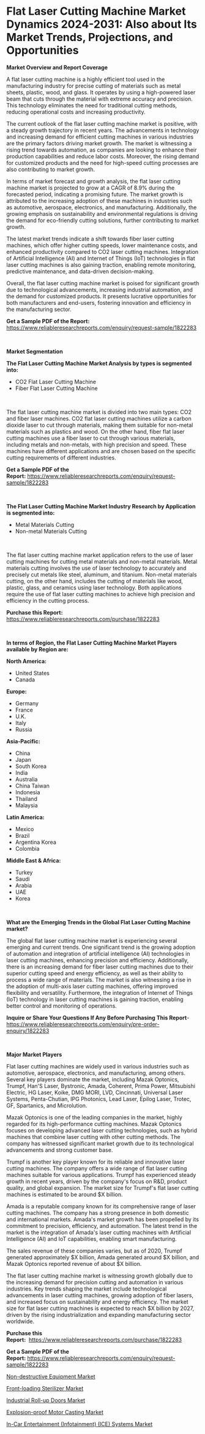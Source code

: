 <p><h1>Flat Laser Cutting Machine Market Dynamics 2024-2031: Also about Its Market Trends, Projections, and Opportunities</h1></p><p><strong>Market Overview and Report Coverage</strong></p>
<p><p>A flat laser cutting machine is a highly efficient tool used in the manufacturing industry for precise cutting of materials such as metal sheets, plastic, wood, and glass. It operates by using a high-powered laser beam that cuts through the material with extreme accuracy and precision. This technology eliminates the need for traditional cutting methods, reducing operational costs and increasing productivity.</p><p>The current outlook of the flat laser cutting machine market is positive, with a steady growth trajectory in recent years. The advancements in technology and increasing demand for efficient cutting machines in various industries are the primary factors driving market growth. The market is witnessing a rising trend towards automation, as companies are looking to enhance their production capabilities and reduce labor costs. Moreover, the rising demand for customized products and the need for high-speed cutting processes are also contributing to market growth.</p><p>In terms of market forecast and growth analysis, the flat laser cutting machine market is projected to grow at a CAGR of 8.9% during the forecasted period, indicating a promising future. The market growth is attributed to the increasing adoption of these machines in industries such as automotive, aerospace, electronics, and manufacturing. Additionally, the growing emphasis on sustainability and environmental regulations is driving the demand for eco-friendly cutting solutions, further contributing to market growth.</p><p>The latest market trends indicate a shift towards fiber laser cutting machines, which offer higher cutting speeds, lower maintenance costs, and enhanced productivity compared to CO2 laser cutting machines. Integration of Artificial Intelligence (AI) and Internet of Things (IoT) technologies in flat laser cutting machines is also gaining traction, enabling remote monitoring, predictive maintenance, and data-driven decision-making.</p><p>Overall, the flat laser cutting machine market is poised for significant growth due to technological advancements, increasing industrial automation, and the demand for customized products. It presents lucrative opportunities for both manufacturers and end-users, fostering innovation and efficiency in the manufacturing sector.</p></p>
<p><strong>Get a Sample PDF of the Report:</strong> <a href="https://www.reliableresearchreports.com/enquiry/request-sample/1822283">https://www.reliableresearchreports.com/enquiry/request-sample/1822283</a></p>
<p>&nbsp;</p>
<p><strong>Market Segmentation</strong></p>
<p><strong>The Flat Laser Cutting Machine Market Analysis by types is segmented into:</strong></p>
<p><ul><li>CO2 Flat Laser Cutting Machine</li><li>Fiber Flat Laser Cutting Machine</li></ul></p>
<p>&nbsp;</p>
<p><p>The flat laser cutting machine market is divided into two main types: CO2 and fiber laser machines. CO2 flat laser cutting machines utilize a carbon dioxide laser to cut through materials, making them suitable for non-metal materials such as plastics and wood. On the other hand, fiber flat laser cutting machines use a fiber laser to cut through various materials, including metals and non-metals, with high precision and speed. These machines have different applications and are chosen based on the specific cutting requirements of different industries.</p></p>
<p><strong>Get a Sample PDF of the Report:</strong>&nbsp;<a href="https://www.reliableresearchreports.com/enquiry/request-sample/1822283">https://www.reliableresearchreports.com/enquiry/request-sample/1822283</a></p>
<p>&nbsp;</p>
<p><strong>The Flat Laser Cutting Machine Market Industry Research by Application is segmented into:</strong></p>
<p><ul><li>Metal Materials Cutting</li><li>Non-metal Materials Cutting</li></ul></p>
<p>&nbsp;</p>
<p><p>The flat laser cutting machine market application refers to the use of laser cutting machines for cutting metal materials and non-metal materials. Metal materials cutting involves the use of laser technology to accurately and precisely cut metals like steel, aluminum, and titanium. Non-metal materials cutting, on the other hand, includes the cutting of materials like wood, plastic, glass, and ceramics using laser technology. Both applications require the use of flat laser cutting machines to achieve high precision and efficiency in the cutting process.</p></p>
<p><strong>Purchase this Report:</strong>&nbsp; <a href="https://www.reliableresearchreports.com/purchase/1822283">https://www.reliableresearchreports.com/purchase/1822283</a></p>
<p>&nbsp;</p>
<p><strong>In terms of Region, the Flat Laser Cutting Machine Market Players available by Region are:</strong></p>
<p>
    <p> <strong> North America: </strong>
        <ul>
            <li>United States</li>
            <li>Canada</li>
        </ul>
        </p> 
    <p> <strong> Europe: </strong>
        <ul>
            <li>Germany</li>
            <li>France</li>
            <li>U.K.</li>
            <li>Italy</li>
            <li>Russia</li>
        </ul>
        </p> 
    <p> <strong> Asia-Pacific: </strong>
        <ul>
            <li>China</li>
            <li>Japan</li>
            <li>South Korea</li>
            <li>India</li>
            <li>Australia</li>
            <li>China Taiwan</li>
            <li>Indonesia</li>
            <li>Thailand</li>
            <li>Malaysia</li>
        </ul>
        </p> 
    <p> <strong> Latin America: </strong>
        <ul>
            <li>Mexico</li>
            <li>Brazil</li>
            <li>Argentina Korea</li>
            <li>Colombia</li>
        </ul>
        </p> 
    <p> <strong> Middle East & Africa: </strong>
        <ul>
            <li>Turkey</li>
            <li>Saudi</li>
            <li>Arabia</li>
            <li>UAE</li>
            <li>Korea</li>
        </ul>
    </p>
    </p>
<p>&nbsp;</p>
<p><strong>What are the Emerging Trends in the Global Flat Laser Cutting Machine market?</strong></p>
<p><p>The global flat laser cutting machine market is experiencing several emerging and current trends. One significant trend is the growing adoption of automation and integration of artificial intelligence (AI) technologies in laser cutting machines, enhancing precision and efficiency. Additionally, there is an increasing demand for fiber laser cutting machines due to their superior cutting speed and energy efficiency, as well as their ability to process a wide range of materials. The market is also witnessing a rise in the adoption of multi-axis laser cutting machines, offering improved flexibility and versatility. Furthermore, the integration of Internet of Things (IoT) technology in laser cutting machines is gaining traction, enabling better control and monitoring of operations.</p></p>
<p><strong>Inquire or Share Your Questions If Any Before Purchasing This Report</strong>- <a href="https://www.reliableresearchreports.com/enquiry/pre-order-enquiry/1822283">https://www.reliableresearchreports.com/enquiry/pre-order-enquiry/1822283</a></p>
<p>&nbsp;</p>
<p><strong>Major Market Players</strong></p>
<p><p>Flat laser cutting machines are widely used in various industries such as automotive, aerospace, electronics, and manufacturing, among others. Several key players dominate the market, including Mazak Optonics, Trumpf, Han'S Laser, Bystronic, Amada, Coherent, Prima Power, Mitsubishi Electric, HG Laser, Koike, DMG MORI, LVD, Cincinnati, Universal Laser Systems, Penta-Chutian, IPG Photonics, Lead Laser, Epilog Laser, Trotec, GF, Spartanics, and Microlution.</p><p>Mazak Optonics is one of the leading companies in the market, highly regarded for its high-performance cutting machines. Mazak Optonics focuses on developing advanced laser cutting technologies, such as hybrid machines that combine laser cutting with other cutting methods. The company has witnessed significant market growth due to its technological advancements and strong customer base. </p><p>Trumpf is another key player known for its reliable and innovative laser cutting machines. The company offers a wide range of flat laser cutting machines suitable for various applications. Trumpf has experienced steady growth in recent years, driven by the company's focus on R&D, product quality, and global expansion. The market size for Trumpf's flat laser cutting machines is estimated to be around $X billion.</p><p>Amada is a reputable company known for its comprehensive range of laser cutting machines. The company has a strong presence in both domestic and international markets. Amada's market growth has been propelled by its commitment to precision, efficiency, and automation. The latest trend in the market is the integration of Amada's laser cutting machines with Artificial Intelligence (AI) and IoT capabilities, enabling smart manufacturing.</p><p>The sales revenue of these companies varies, but as of 2020, Trumpf generated approximately $X billion, Amada generated around $X billion, and Mazak Optonics reported revenue of about $X billion.</p><p>The flat laser cutting machine market is witnessing growth globally due to the increasing demand for precision cutting and automation in various industries. Key trends shaping the market include technological advancements in laser cutting machines, growing adoption of fiber lasers, and increased focus on sustainability and energy efficiency. The market size for flat laser cutting machines is expected to reach $X billion by 2027, driven by the rising industrialization and expanding manufacturing sector worldwide.</p></p>
<p><strong>Purchase this Report:</strong>&nbsp;&nbsp;<a href="https://www.reliableresearchreports.com/purchase/1822283">https://www.reliableresearchreports.com/purchase/1822283</a></p>
<p></p>
<p><strong>Get a Sample PDF of the Report:</strong>&nbsp;<a href="https://www.reliableresearchreports.com/enquiry/request-sample/1822283">https://www.reliableresearchreports.com/enquiry/request-sample/1822283</a></p>
<p><p><a href="https://github.com/provorikovar/Market-Research-Report-List-2/blob/main/non-destructive-equipment-market.md">Non-destructive Equipment Market</a></p><p><a href="https://github.com/marloy8/Market-Research-Report-List-2/blob/main/front-loading-sterilizer-market.md">Front-loading Sterilizer Market</a></p><p><a href="https://github.com/mahnoor2003/Market-Research-Report-List-2/blob/main/industrial-roll-up-doors-market.md">Industrial Roll-up Doors Market</a></p><p><a href="https://github.com/aliciawhite5576/Market-Research-Report-List-2/blob/main/explosion-proof-motor-casting-market.md">Explosion-proof Motor Casting Market</a></p><p><a href="https://github.com/kipkeeva/Market-Research-Report-List-2/blob/main/in-car-entertainment-infotainment-ice-systems-market.md">In-Car Entertainment (Infotainment) (ICE) Systems Market</a></p></p>